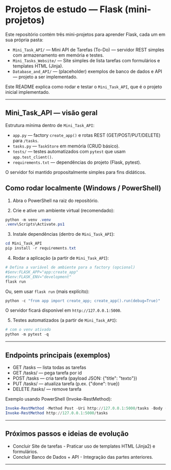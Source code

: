 # Projetos de estudo — Flask (mini-projetos)

Este repositório contém três mini-projetos para aprender Flask, cada um em sua própria pasta:

- `Mini_Task_API/` — Mini API de Tarefas (To-Do) — servidor REST simples com armazenamento em memória e testes.
- `Mini_Tasks_Website/` — Site simples de lista tarefas com formulários e templates HTML (Jinja).
- `Database_and_API/` — (placeholder) exemplos de banco de dados e API — projeto a ser implementado.

Este README explica como rodar e testar o `Mini_Task_API`, que é o projeto inicial implementado.

---

## Mini_Task_API — visão geral

Estrutura mínima dentro de `Mini_Task_API`:

- `app.py` — factory `create_app()` e rotas REST (GET/POST/PUT/DELETE) para `/tasks`.
- `tasks.py` — `TaskStore` em memória (CRUD básico).
- `tests/` — testes automatizados com `pytest` que usam `app.test_client()`.
- `requirements.txt` — dependências do projeto (Flask, pytest).

O servidor foi mantido propositalmente simples para fins didáticos.

## Como rodar localmente (Windows / PowerShell)

1. Abra o PowerShell na raiz do repositório.

2. Crie e ative um ambiente virtual (recomendado):

```powershell
python -m venv .venv
.venv\Scripts\Activate.ps1
```

3. Instale dependências (dentro de `Mini_Task_API`):

```powershell
cd Mini_Task_API
pip install -r requirements.txt
```

4. Rodar a aplicação (a partir de `Mini_Task_API`):

```powershell
# Defina a variável de ambiente para a factory (opcional)
#$env:FLASK_APP="app:create_app"
#$env:FLASK_ENV="development"
flask run
```

Ou, sem usar `flask run` (mais explícito):

```powershell
python -c "from app import create_app; create_app().run(debug=True)"
```

O servidor ficará disponível em `http://127.0.0.1:5000`.

5. Testes automatizados (a partir de `Mini_Task_API`):

```powershell
# com o venv ativado
python -m pytest -q
```

---

## Endpoints principais (exemplos)

- GET /tasks — lista todas as tarefas
- GET /tasks/<id> — pega tarefa por id
- POST /tasks — cria tarefa (payload JSON: {"title": "texto"})
- PUT /tasks/<id> — atualiza tarefa (p.ex. {"done": true})
- DELETE /tasks/<id> — remove tarefa

Exemplo usando PowerShell (Invoke-RestMethod):

```powershell
Invoke-RestMethod -Method Post -Uri http://127.0.0.1:5000/tasks -Body (ConvertTo-Json @{ title = 'Comprar leite' }) -ContentType 'application/json'
Invoke-RestMethod http://127.0.0.1:5000/tasks
```

---

## Próximos passos e ideias de evolução

- Concluir Site de tarefas - Praticar uso de templates HTML (Jinja2) e formulários.
- Concluir Banco de Dados + API - Integração das partes anteriores.

---

